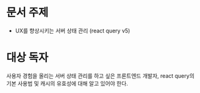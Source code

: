 # 문서 주제

- UX를 향상시키는 서버 상태 관리 (react query v5)

# 대상 독자

사용자 경험을 올리는 서버 상태 관리를 하고 싶은 프론트엔드 개발자,
react query의 기본 사용법 및 캐시의 유효성에 대해 알고 있어야 한다.
